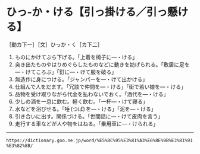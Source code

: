 # ひっ‐か・ける【引っ掛ける／引っ懸ける】

［動カ下一］［文］ひっか・く［カ下二］
1. ものにかけてぶら下げる。「上着を椅子に―・ける」
2. 突き出たものやはりめぐらしたものなどに動きを妨げられる。「敷居に足を―・けてころぶ」「釘に―・けて服を破る」
3. 無造作に身につける。「ジャンパーを―・けて出かける」
4. 仕組んで人をだます。「冗談で仲間を―・ける」「街で若い娘を―・ける」
5. 品物を受け取りながら代金を払わないでおく。「酒代を―・ける」
6. 少しの酒を一息に飲む。軽く飲む。「一杯―・けて寝る」
7. 水などを浴びせる。「唾 (つば) を―・ける」「泥を―・ける」
8. 引き合いに出す。関係づける。「世間話に―・けて皮肉を言う」
9. 走行する車などが人や物をはねる。「乗用車に―・けられる」

---
`https://dictionary.goo.ne.jp/word/%E5%BC%95%E3%81%A3%E6%8E%9B%E3%81%91%E3%82%8B/`